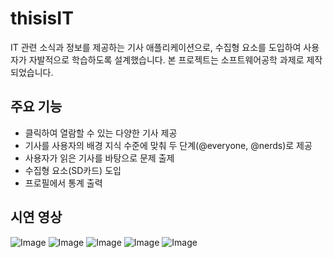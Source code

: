 # thisisIT

IT 관련 소식과 정보를 제공하는 기사 애플리케이션으로, 수집형 요소를 도입하여 사용자가 자발적으로 학습하도록 설계했습니다. 본 프로젝트는 소프트웨어공학 과제로 제작되었습니다.

## 주요 기능

- 클릭하여 열람할 수 있는 다양한 기사 제공
- 기사를 사용자의 배경 지식 수준에 맞춰 두 단계(@everyone, @nerds)로 제공
- 사용자가 읽은 기사를 바탕으로 문제 출제
- 수집형 요소(SD카드) 도입
- 프로필에서 통계 출력

## 시연 영상

![Image](https://github.com/user-attachments/assets/d90ccd92-08bb-496a-b16b-710c3fe48b85)
![Image](https://github.com/user-attachments/assets/aea51887-c295-4a99-838c-68d7a3c1f8fa)
![Image](https://github.com/user-attachments/assets/b4dba28b-a6df-4a71-9329-f0db2074e8ae)
![Image](https://github.com/user-attachments/assets/1ad9ee18-6ebb-44b5-b3ad-bff1c08da439)
![Image](https://github.com/user-attachments/assets/83ca1c4d-3653-4745-adc2-b9c258a0a387)
